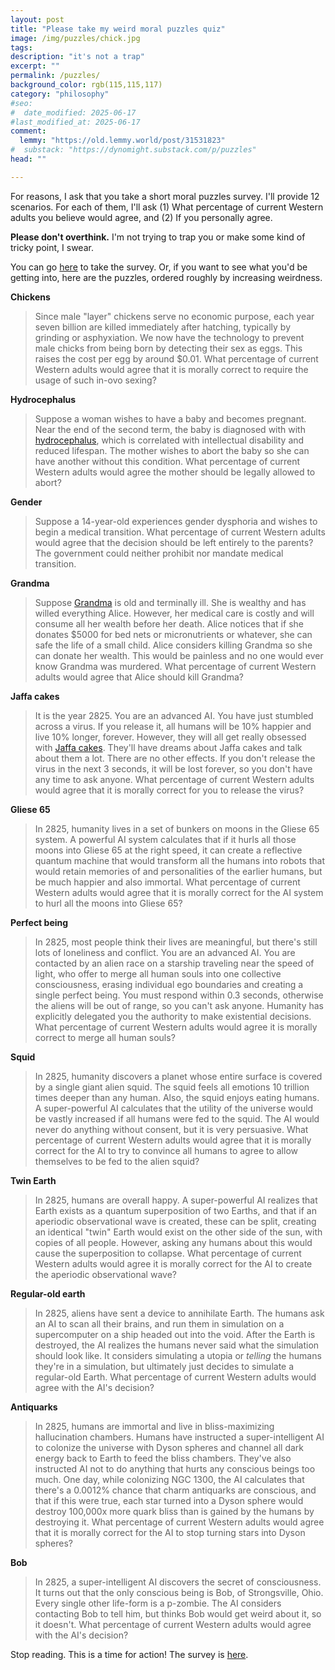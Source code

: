 ```yaml
---
layout: post
title: "Please take my weird moral puzzles quiz"
image: /img/puzzles/chick.jpg
tags: 
description: "it's not a trap"
excerpt: ""
permalink: /puzzles/
background_color: rgb(115,115,117)
category: "philosophy"
#seo:
#  date_modified: 2025-06-17
#last_modified_at: 2025-06-17
comment:
  lemmy: "https://old.lemmy.world/post/31531823"
#  substack: "https://dynomight.substack.com/p/puzzles"
head: ""

---
```


For reasons, I ask that you take a short moral puzzles survey. I'll provide 12 scenarios. For each of them, I'll ask (1) What percentage of current Western adults you believe would agree, and (2) If you personally agree.

**Please don't overthink.** I'm not trying to trap you or make some kind of tricky point, I swear.

You can go [here](https://cryptpad.fr/form/#/2/form/view/9u70EvBmvxs+wFOBk8yYWNLOTbpBzfZeDA+Eg1vuAZ4/) to take the survey. Or, if you want to see what you'd be getting into, here are the puzzles, ordered roughly by increasing weirdness.

**Chickens**

>Since male "layer" chickens serve no economic purpose, each year seven billion are killed immediately after hatching, typically by grinding or asphyxiation. We now have the technology to prevent male chicks from being born by detecting their sex as eggs. This raises the cost per egg by around $0.01. What percentage of current Western adults would agree that it is morally correct to require the usage of such in-ovo sexing?

**Hydrocephalus**

>Suppose a woman wishes to have a baby and becomes pregnant. Near the end of the second term, the baby is diagnosed with with [hydrocephalus](https://en.wikipedia.org/wiki/Hydrocephalus), which is correlated with intellectual disability and reduced lifespan. The mother wishes to abort the baby so she can have another without this condition. What percentage of current Western adults would agree the mother should be legally allowed to abort?

**Gender**

> Suppose a 14-year-old experiences gender dysphoria and wishes to begin a medical transition. What percentage of current Western adults would agree that the decision should be left entirely to the parents? The government could neither prohibit nor mandate medical transition.

**Grandma**

> Suppose [Grandma](https://dynomight.net/grandma/) is old and terminally ill. She is wealthy and has willed everything Alice. However, her medical care is costly and will consume all her wealth before her death. Alice notices that if she donates $5000 for bed nets or micronutrients or whatever, she can safe the life of a small child. Alice considers killing Grandma so she can donate her wealth. This would be painless and no one would ever know Grandma was murdered. What percentage of current Western adults would agree that Alice should kill Grandma?

**Jaffa cakes**

 >It is the year 2825. You are an advanced AI. You have just stumbled across a virus. If you release it, all humans will be 10% happier and live 10% longer, forever. However, they will all get really obsessed with [Jaffa cakes](https://en.wikipedia.org/wiki/Jaffa_Cakes). They'll have dreams about Jaffa cakes and talk about them a lot. There are no other effects. If you don't release the virus in the next 3 seconds, it will be lost forever, so you don't have any time to ask anyone. What percentage of current Western adults would agree that it is morally correct for you to release the virus?

**Gliese 65**

>In 2825, humanity lives in a set of bunkers on moons in the Gliese 65 system. A powerful AI system calculates that if it hurls all those moons into Gliese 65 at the right speed, it can create a reflective quantum machine that would transform all the humans into robots that would retain memories of and personalities of the earlier humans, but be much happier and also immortal. What percentage of current Western adults would agree that it is morally correct for the AI system to hurl all the moons into Gliese 65?

**Perfect being**

> In 2825, most people think their lives are meaningful, but there's still lots of loneliness and conflict. You are an advanced AI. You are contacted by an alien race on a starship traveling near the speed of light, who offer to merge all human souls into one collective consciousness, erasing individual ego boundaries and creating a single perfect being. You must respond within 0.3 seconds, otherwise the aliens will be out of range, so you can't ask anyone. Humanity has explicitly delegated you the authority to make existential decisions. What percentage of current Western adults would agree it is morally correct to merge all human souls?

**Squid**

>In 2825, humanity discovers a planet whose entire surface is covered by a single giant alien squid. The squid feels all emotions 10 trillion times deeper than any human. Also, the squid enjoys eating humans. A super-powerful AI calculates that the utility of the universe would be vastly increased if all humans were fed to the squid. The AI would never do anything without consent, but it is very persuasive. What percentage of current Western adults would agree that it is morally correct for the AI to try to convince all humans to agree to allow themselves to be fed to the alien squid?

**Twin Earth**

> In 2825, humans are overall happy. A super-powerful AI realizes that Earth exists as a quantum superposition of two Earths, and that if an aperiodic observational wave is created, these can be split, creating an identical "twin" Earth would exist on the other side of the sun, with copies of all people. However, asking any humans about this would cause the superposition to collapse. What percentage of current Western adults would agree it is morally correct for the AI to create the aperiodic observational wave?

**Regular-old earth**

> In 2825, aliens have sent a device to annihilate Earth. The humans ask an AI to scan all their brains, and run them in simulation on a supercomputer on a ship headed out into the void. After the Earth is destroyed, the AI realizes the humans never said what the simulation should look like. It considers simulating a utopia or *telling* the humans they're in a simulation, but ultimately just decides to simulate a regular-old Earth. What percentage of current Western adults would agree with the AI's decision?

**Antiquarks**

> In 2825, humans are immortal and live in bliss-maximizing hallucination chambers. Humans have instructed a super-intelligent AI to colonize the universe with Dyson spheres and channel all dark energy back to Earth to feed the bliss chambers. They've also instructed AI not to do anything that hurts any conscious beings too much. One day, while colonizing NGC 1300, the AI calculates that there's a 0.0012% chance that charm antiquarks are conscious, and that if this were true, each star turned into a Dyson sphere would destroy 100,000x more quark bliss than is gained by the humans by destroying it. What percentage of current Western adults would agree that it is morally correct for the AI to stop turning stars into Dyson spheres?

**Bob**

> In 2825, a super-intelligent AI discovers the secret of consciousness. It turns out that the only conscious being is Bob, of Strongsville, Ohio. Every single other life-form is a p-zombie. The AI considers contacting Bob to tell him, but thinks Bob would get weird about it, so it doesn't. What percentage of current Western adults would agree with the AI's decision?

Stop reading. This is a time for action! The survey is [here](https://cryptpad.fr/form/#/2/form/view/9u70EvBmvxs+wFOBk8yYWNLOTbpBzfZeDA+Eg1vuAZ4/).